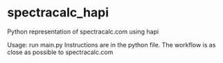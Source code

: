 # spectracalc_hapi
Python representation of spectracalc.com using hapi

Usage:
	run main.py
	Instructions are in the python file. The workflow is as close as possible to spectracalc.com
